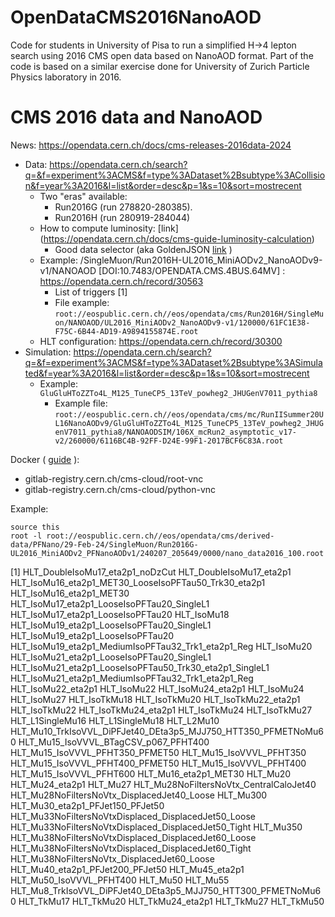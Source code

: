 # OpenDataCMS2016NanoAOD
Code for students in University of Pisa to run a simplified H->4 lepton search using 2016 CMS open data based on NanoAOD format. Part of the code is based on a similar exercise done for University of Zurich Particle Physics laboratory in 2016.

# CMS 2016 data and NanoAOD
News: https://opendata.cern.ch/docs/cms-releases-2016data-2024
 - Data: https://opendata.cern.ch/search?q=&f=experiment%3ACMS&f=type%3ADataset%2Bsubtype%3ACollision&f=year%3A2016&l=list&order=desc&p=1&s=10&sort=mostrecent
    - Two "eras" available:
        - Run2016G (run 278820-280385).  
        - Run2016H (run 280919-284044)
    - How to compute luminosity: [link] (https://opendata.cern.ch/docs/cms-guide-luminosity-calculation)
        - Good data selector (aka GoldenJSON [link](https://opendata.cern.ch/record/14221) )
   - Example: /SingleMuon/Run2016H-UL2016_MiniAODv2_NanoAODv9-v1/NANOAOD [DOI:10.7483/OPENDATA.CMS.4BUS.64MV] : https://opendata.cern.ch/record/30563 
      - List of triggers [1]
      - File example: `root://eospublic.cern.ch//eos/opendata/cms/Run2016H/SingleMuon/NANOAOD/UL2016_MiniAODv2_NanoAODv9-v1/120000/61FC1E38-F75C-6B44-AD19-A9894155874E.root`
   - HLT configuration: https://opendata.cern.ch/record/30300
 - Simulation: https://opendata.cern.ch/search?q=&f=experiment%3ACMS&f=type%3ADataset%2Bsubtype%3ASimulated&f=year%3A2016&l=list&order=desc&p=1&s=10&sort=mostrecent 
    - Example: `GluGluHToZZTo4L_M125_TuneCP5_13TeV_powheg2_JHUGenV7011_pythia8`
        - Example file: `root://eospublic.cern.ch//eos/opendata/cms/mc/RunIISummer20UL16NanoAODv9/GluGluHToZZTo4L_M125_TuneCP5_13TeV_powheg2_JHUGenV7011_pythia8/NANOAODSIM/106X_mcRun2_asymptotic_v17-v2/260000/6116BC4B-92FF-D24E-99F1-2017BCF6C83A.root`


Docker ( [guide](https://opendata.cern.ch/docs/cms-guide-docker) ):
 - gitlab-registry.cern.ch/cms-cloud/root-vnc
 - gitlab-registry.cern.ch/cms-cloud/python-vnc


Example:
~~~
source this
root -l root://eospublic.cern.ch//eos/opendata/cms/derived-data/PFNano/29-Feb-24/SingleMuon/Run2016G-UL2016_MiniAODv2_PFNanoAODv1/240207_205649/0000/nano_data2016_100.root
~~~


[1]
HLT_DoubleIsoMu17_eta2p1_noDzCut
HLT_DoubleIsoMu17_eta2p1
HLT_IsoMu16_eta2p1_MET30_LooseIsoPFTau50_Trk30_eta2p1
HLT_IsoMu16_eta2p1_MET30
HLT_IsoMu17_eta2p1_LooseIsoPFTau20_SingleL1
HLT_IsoMu17_eta2p1_LooseIsoPFTau20
HLT_IsoMu18
HLT_IsoMu19_eta2p1_LooseIsoPFTau20_SingleL1
HLT_IsoMu19_eta2p1_LooseIsoPFTau20
HLT_IsoMu19_eta2p1_MediumIsoPFTau32_Trk1_eta2p1_Reg
HLT_IsoMu20
HLT_IsoMu21_eta2p1_LooseIsoPFTau20_SingleL1
HLT_IsoMu21_eta2p1_LooseIsoPFTau50_Trk30_eta2p1_SingleL1
HLT_IsoMu21_eta2p1_MediumIsoPFTau32_Trk1_eta2p1_Reg
HLT_IsoMu22_eta2p1
HLT_IsoMu22
HLT_IsoMu24_eta2p1
HLT_IsoMu24
HLT_IsoMu27
HLT_IsoTkMu18
HLT_IsoTkMu20
HLT_IsoTkMu22_eta2p1
HLT_IsoTkMu22
HLT_IsoTkMu24_eta2p1
HLT_IsoTkMu24
HLT_IsoTkMu27
HLT_L1SingleMu16
HLT_L1SingleMu18
HLT_L2Mu10
HLT_Mu10_TrkIsoVVL_DiPFJet40_DEta3p5_MJJ750_HTT350_PFMETNoMu60
HLT_Mu15_IsoVVVL_BTagCSV_p067_PFHT400
HLT_Mu15_IsoVVVL_PFHT350_PFMET50
HLT_Mu15_IsoVVVL_PFHT350
HLT_Mu15_IsoVVVL_PFHT400_PFMET50
HLT_Mu15_IsoVVVL_PFHT400
HLT_Mu15_IsoVVVL_PFHT600
HLT_Mu16_eta2p1_MET30
HLT_Mu20
HLT_Mu24_eta2p1
HLT_Mu27
HLT_Mu28NoFiltersNoVtx_CentralCaloJet40
HLT_Mu28NoFiltersNoVtx_DisplacedJet40_Loose
HLT_Mu300
HLT_Mu30_eta2p1_PFJet150_PFJet50
HLT_Mu33NoFiltersNoVtxDisplaced_DisplacedJet50_Loose
HLT_Mu33NoFiltersNoVtxDisplaced_DisplacedJet50_Tight
HLT_Mu350
HLT_Mu38NoFiltersNoVtxDisplaced_DisplacedJet60_Loose
HLT_Mu38NoFiltersNoVtxDisplaced_DisplacedJet60_Tight
HLT_Mu38NoFiltersNoVtx_DisplacedJet60_Loose
HLT_Mu40_eta2p1_PFJet200_PFJet50
HLT_Mu45_eta2p1
HLT_Mu50_IsoVVVL_PFHT400
HLT_Mu50
HLT_Mu55
HLT_Mu8_TrkIsoVVL_DiPFJet40_DEta3p5_MJJ750_HTT300_PFMETNoMu60
HLT_TkMu17
HLT_TkMu20
HLT_TkMu24_eta2p1
HLT_TkMu27
HLT_TkMu50